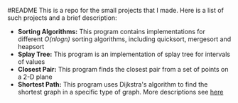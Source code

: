 #README
This is a repo for the small projects that I made.
Here is a list of such projects and a brief description:
* **Sorting Algorithms:** This program contains implementations for different *O(nlogn)* sorting algorithms, including quicksort, mergesort and heapsort
* **Splay Tree:** This program is an implementation of splay tree for intervals of values
* **Closest Pair:** This program finds the closest pair from a set of points on a 2-D plane
* **Shortest Path:** This program uses Dijkstra's algorithm to find the shortest graph in a specific type of graph. More descriptions see [here](http://www3.amherst.edu/~jrglenn92/301/F2014/Projects/P1-ClosestPair/closest_pair.html) 